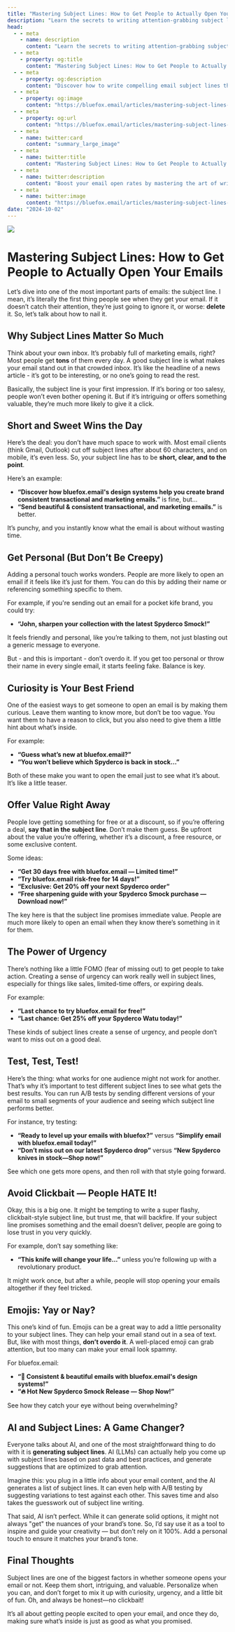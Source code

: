 ```yaml
---
title: "Mastering Subject Lines: How to Get People to Actually Open Your Emails"
description: "Learn the secrets to writing attention-grabbing subject lines that get your emails opened. Tips on personalization, urgency, curiosity, and more!"
head:
  - - meta
    - name: description
      content: "Learn the secrets to writing attention-grabbing subject lines that get your emails opened. Tips on personalization, urgency, curiosity, and more!"
  - - meta
    - property: og:title
      content: "Mastering Subject Lines: How to Get People to Actually Open Your Emails"
  - - meta
    - property: og:description
      content: "Discover how to write compelling email subject lines that get results. Boost your email open rates with these practical tips."
  - - meta
    - property: og:image
      content: "https://bluefox.email/articles/mastering-subject-lines-share.png" # Update this with your actual image URL
  - - meta
    - property: og:url
      content: "https://bluefox.email/articles/mastering-subject-lines-how-to-get-people-to-actually-open-your-emails"
  - - meta
    - name: twitter:card
      content: "summary_large_image"
  - - meta
    - name: twitter:title
      content: "Mastering Subject Lines: How to Get People to Actually Open Your Emails"
  - - meta
    - name: twitter:description
      content: "Boost your email open rates by mastering the art of writing subject lines. Learn actionable strategies to get more engagement."
  - - meta
    - name: twitter:image
      content: "https://bluefox.email/articles/mastering-subject-lines-share.png" # Update this with your actual image URL
date: "2024-10-02"
---
```


![](./mastering-subject-lines.png)

# Mastering Subject Lines: How to Get People to Actually Open Your Emails

Let’s dive into one of the most important parts of emails: the subject line. I mean, it’s literally the first thing people see when they get your email. If it doesn’t catch their attention, they’re just going to ignore it, or worse: **delete** it. So, let’s talk about how to nail it.

## Why Subject Lines Matter So Much
Think about your own inbox. It’s probably full of marketing emails, right? Most people get **tons** of them every day. A good subject line is what makes your email stand out in that crowded inbox. It’s like the headline of a news article - it’s got to be interesting, or no one’s going to read the rest.

Basically, the subject line is your first impression. If it’s boring or too salesy, people won’t even bother opening it. But if it’s intriguing or offers something valuable, they’re much more likely to give it a click.

## Short and Sweet Wins the Day
Here’s the deal: you don’t have much space to work with. Most email clients (think Gmail, Outlook) cut off subject lines after about 60 characters, and on mobile, it’s even less. So, your subject line has to be **short, clear, and to the point**.

Here’s an example:
- **“Discover how bluefox.email's design systems help you create brand consistent transactional and marketing emails.”** is fine, but...
- **“Send beautiful & consistent transactional, and marketing emails.”** is better.

It’s punchy, and you instantly know what the email is about without wasting time.

## Get Personal (But Don’t Be Creepy)
Adding a personal touch works wonders. People are more likely to open an email if it feels like it’s just for them. You can do this by adding their name or referencing something specific to them.

For example, if you're sending out an email for a pocket kife brand, you could try:
- **“John, sharpen your collection with the latest Spyderco Smock!”**

It feels friendly and personal, like you’re talking to them, not just blasting out a generic message to everyone.

But - and this is important - don’t overdo it. If you get too personal or throw their name in every single email, it starts feeling fake. Balance is key.

## Curiosity is Your Best Friend
One of the easiest ways to get someone to open an email is by making them curious. Leave them wanting to know more, but don’t be too vague. You want them to have a reason to click, but you also need to give them a little hint about what’s inside.

For example:
- **“Guess what’s new at bluefox.email?”**
- **“You won’t believe which Spyderco is back in stock…”**

Both of these make you want to open the email just to see what it’s about. It’s like a little teaser.

## Offer Value Right Away
People love getting something for free or at a discount, so if you’re offering a deal, **say that in the subject line**. Don’t make them guess. Be upfront about the value you’re offering, whether it’s a discount, a free resource, or some exclusive content.

Some ideas:
- **“Get 30 days free with bluefox.email — Limited time!”**
- **“Try bluefox.email risk-free for 14 days!”**
- **“Exclusive: Get 20% off your next Spyderco order”**
- **“Free sharpening guide with your Spyderco Smock purchase — Download now!”**

The key here is that the subject line promises immediate value. People are much more likely to open an email when they know there’s something in it for them.

## The Power of Urgency
There’s nothing like a little FOMO (fear of missing out) to get people to take action. Creating a sense of urgency can work really well in subject lines, especially for things like sales, limited-time offers, or expiring deals.

For example:
- **“Last chance to try bluefox.email for free!”**
- **“Last chance: Get 25% off your Spyderco Watu today!”**

These kinds of subject lines create a sense of urgency, and people don’t want to miss out on a good deal.

## Test, Test, Test!
Here’s the thing: what works for one audience might not work for another. That’s why it’s important to test different subject lines to see what gets the best results. You can run A/B tests by sending different versions of your email to small segments of your audience and seeing which subject line performs better.

For instance, try testing:
- **“Ready to level up your emails with bluefox?”** versus **“Simplify email with bluefox.email today!”**
- **“Don’t miss out on our latest Spyderco drop”** versus **“New Spyderco knives in stock—Shop now!”**

See which one gets more opens, and then roll with that style going forward.

## Avoid Clickbait — People HATE It!
Okay, this is a big one. It might be tempting to write a super flashy, clickbait-style subject line, but trust me, that will backfire. If your subject line promises something and the email doesn’t deliver, people are going to lose trust in you very quickly.

For example, don’t say something like:
- **“This knife will change your life…”** unless you’re following up with a revolutionary product.

It might work once, but after a while, people will stop opening your emails altogether if they feel tricked.

## Emojis: Yay or Nay?
This one’s kind of fun. Emojis can be a great way to add a little personality to your subject lines. They can help your email stand out in a sea of text. But, like with most things, **don’t overdo it**. A well-placed emoji can grab attention, but too many can make your email look spammy.

For bluefox.email:
- **“🎨 Consistent & beautiful emails with bluefox.email's design systems!”**
- **“🔥 Hot New Spyderco Smock Release — Shop Now!”**

See how they catch your eye without being overwhelming?

## AI and Subject Lines: A Game Changer?
Everyone talks about AI, and one of the most straightforward thing to do with it is **generating subject lines**. AI (LLMs) can actually help you come up with subject lines based on past data and best practices, and generate suggestions that are optimized to grab attention.

Imagine this: you plug in a little info about your email content, and the AI generates a list of subject lines. It can even help with A/B testing by suggesting variations to test against each other. This saves time and also takes the guesswork out of subject line writing. 

That said, AI isn’t perfect. While it can generate solid options, it might not always "get" the nuances of your brand’s tone. So, I’d say use it as a tool to inspire and guide your creativity — but don’t rely on it 100%. Add a personal touch to ensure it matches your brand’s tone.

## Final Thoughts
Subject lines are one of the biggest factors in whether someone opens your email or not. Keep them short, intriguing, and valuable. Personalize when you can, and don’t forget to mix it up with curiosity, urgency, and a little bit of fun. Oh, and always be honest—no clickbait!

It’s all about getting people excited to open your email, and once they do, making sure what’s inside is just as good as what you promised.
